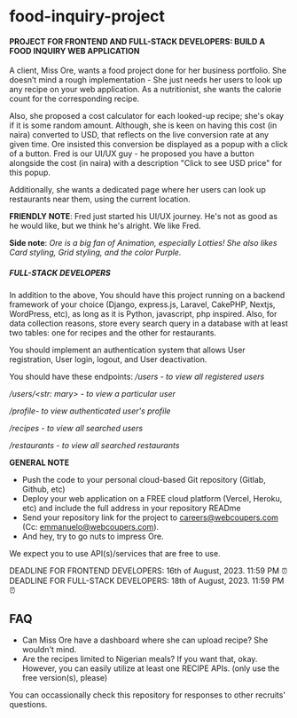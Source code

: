 # food-inquiry-project

#### PROJECT FOR FRONTEND AND FULL-STACK DEVELOPERS: BUILD A FOOD INQUIRY WEB APPLICATION

A client, Miss Ore, wants a food project done for her business portfolio. She doesn’t mind a rough implementation - She just needs her users to look up any recipe on your web application. As a nutritionist, she wants the calorie count for the corresponding recipe.

Also, she proposed a cost calculator for each looked-up recipe; she's okay if it is some random amount. Although, she is keen on having this cost (in naira) converted to USD, that reflects on the live conversion rate at any given time. Ore insisted this conversion be displayed as a popup with a click of a button. Fred is our UI/UX guy - he proposed you have a button alongside the cost (in naira) with a description "Click to see USD price" for this popup.

Additionally, she wants a dedicated page where her users can look up restaurants near them, using the current location.

**FRIENDLY NOTE**: Fred just started his UI/UX journey. He's not as good as he would like, but we think he's alright. We like Fred.

**Side note**: *Ore is a big fan of Animation, especially Lotties! She also likes Card styling, Grid styling, and the color Purple.*


##### FULL-STACK DEVELOPERS

In addition to the above, You should have this project running on a backend framework of your choice (Django, express.js, Laravel, CakePHP, Nextjs, WordPress, etc), as long as it is Python, javascript, php inspired. Also, for data collection reasons, store every search query in a database with at least two tables: one for recipes and the other for restaurants.

You should implement an authentication system that allows User registration, User login, logout, and User deactivation.

You should have these endpoints:
   */users - to view all registered users*
   
   */users/<str: mary> - to view a particular user*
   
   */profile- to view authenticated user's profile*
   
   */recipes - to view all searched users*
   
   */restaurants - to view all searched restaurants*






**GENERAL NOTE** 

-	Push the code to your personal cloud-based Git repository (Gitlab, Github, etc)
-	Deploy your web application on a FREE cloud platform (Vercel, Heroku, etc)  and include the full address in your repository READme
-	Send your repository link for the project to careers@webcoupers.com (Cc: emmanuelo@webcoupers.com).
-	And hey, try to go nuts to impress Ore.


We expect you to use API(s)/services that are free to use.



DEADLINE FOR FRONTEND DEVELOPERS: 16th of August, 2023. 11:59 PM ⏰
DEADLINE FOR FULL-STACK DEVELOPERS: 18th of August, 2023. 11:59 PM ⏰



FAQ
----
- Can Miss Ore have a dashboard where she can upload recipe? She wouldn't mind.
- Are the recipes limited to Nigerian meals? If you want that, okay. However, you can easily utilize at least one RECIPE APIs. (only use the free version(s), please)

  
You can occassionally check this repository for responses to other recruits' questions.
